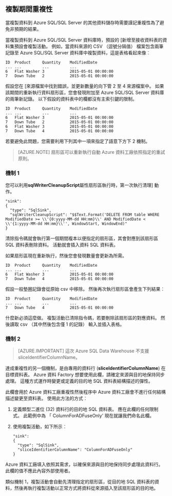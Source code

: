 ## <a name="repeatability-during-copy"></a>複製期間重複性

當複製資料到 Azure SQL/SQL Server 的其他資料儲存時需要謹記重複性為了避免非預期的結果。 

當複製資料到 Azure SQL/SQL Server 資料庫時，預設的 [新增至接收資料表的資料集預設會複製活動。 例如，當資料來源的 CSV （逗號分隔值） 檔案包含兩筆記錄至 Azure SQL/SQL Server 資料庫中複製資料，這是表格看起來像︰
    
    ID  Product     Quantity    ModifiedDate
    ... ...         ...         ...
    6   Flat Washer 3           2015-05-01 00:00:00
    7   Down Tube   2           2015-05-01 00:00:00

假設您在 [來源檔案中找到錯誤，並更新數量的向下管 2 至 4 來源檔案中。 如果該期間的重新執行資料扇形區，您會發現附加至 Azure SQL/SQL Server 資料庫的兩筆新記錄。 以下假設的資料表中的欄都沒有主索引鍵的限制。
    
    ID  Product     Quantity    ModifiedDate
    ... ...         ...         ...
    6   Flat Washer 3           2015-05-01 00:00:00
    7   Down Tube   2           2015-05-01 00:00:00
    6   Flat Washer 3           2015-05-01 00:00:00
    7   Down Tube   4           2015-05-01 00:00:00

若要避免此問題，您需要利用下列其中一項來指定了語意下方下 2 機制。

> [AZURE.NOTE] 扇形區可以重新執行自動 Azure 資料工廠依照指定的重試原則。

### <a name="mechanism-1"></a>機制 1

您可以利用**sqlWriterCleanupScript**屬性扇形區執行時，第一次執行清理] 動作。 

    "sink":  
    { 
      "type": "SqlSink", 
      "sqlWriterCleanupScript": "$$Text.Format('DELETE FROM table WHERE ModifiedDate >= \\'{0:yyyy-MM-dd HH:mm}\\' AND ModifiedDate < \\'{1:yyyy-MM-dd HH:mm}\\'', WindowStart, WindowEnd)"
    }

清除指令碼就會執行第一個期間複本以便指定的扇形區，其會對應到該扇形區 SQL 資料表刪除資料。 活動就會插入資料 SQL 資料表。 

如果扇形區現在重新執行，然後您會發現數量會更新為所需。
    
    ID  Product     Quantity    ModifiedDate
    ... ...         ...         ...
    6   Flat Washer 3           2015-05-01 00:00:00
    7   Down Tube   4           2015-05-01 00:00:00

假設一般墊圈記錄會從原始 csv 中移除。 然後再次執行扇形區會產生下列結果︰ 
    
    ID  Product     Quantity    ModifiedDate
    ... ...         ...         ...
    7   Down Tube   4           2015-05-01 00:00:00

什麼新必須這麼做。 複製活動已清除指令碼，若要刪除該扇形區的對應資料。 然後讀取 csv （其中然後包含僅 1 的記錄） 輸入並插入表格。 

### <a name="mechanism-2"></a>機制 2
> [AZURE.IMPORTANT] 這次 Azure SQL Data Warehouse 不支援 sliceIdentifierColumnName。 

達成重複性的另一個機制，是由專用的資料行 (**sliceIdentifierColumnName**) 在目標資料表。 Azure 資料 Factory 想要使用此欄，請確定來源與目的地保持同步處理。 這種方式運作時變更或定義的目的地 SQL 資料表結構描述的彈性。 

此欄會用於 Azure 資料工廠重複性然後程序中 Azure 資料工廠會不進行任何結構描述變更至資料表。 使用此方法的方式︰

1.  定義類型二進位 (32) 資料行的目的地 SQL 資料表。 應在此欄的任何限制式。 此範例中為 「 ColumnForADFuseOnly' 現在就讓我們命名此欄。
2.  使用複製活動，如下所示︰

        "sink":  
        { 
          "type": "SqlSink", 
          "sliceIdentifierColumnName": "ColumnForADFuseOnly"
        }

Azure 資料工廠填入依照其需求，以確保來源與目的地保持同步處理此資料行。 此欄的值不應此內容外部使用者。 

類似機制 1，複製活動會自動先清理指定的扇形區，從目的地 SQL 資料表的資料，然後再執行複製活動以正常方式將資料從來源插入至該扇形區的目的地。 
